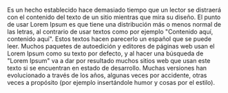 Es un hecho establecido hace demasiado tiempo que un lector se 
distraerá con el contenido del texto de un sitio mientras que mira su 
diseño. El punto de usar Lorem Ipsum es que tiene una distribución más 
o menos normal de las letras, al contrario de usar textos como por 
ejemplo "Contenido aquí, contenido aquí". Estos textos hacen parecerlo 
un español que se puede leer. Muchos paquetes de autoedición y editores 
de páginas web usan el Lorem Ipsum como su texto por defecto, y al 
hacer una búsqueda de "Lorem Ipsum" va a dar por resultado muchos 
sitios web que usan este texto si se encuentran en estado de 
desarrollo. Muchas versiones han evolucionado a través de los años, 
algunas veces por accidente, otras veces a propósito (por ejemplo 
insertándole humor y cosas por el estilo).